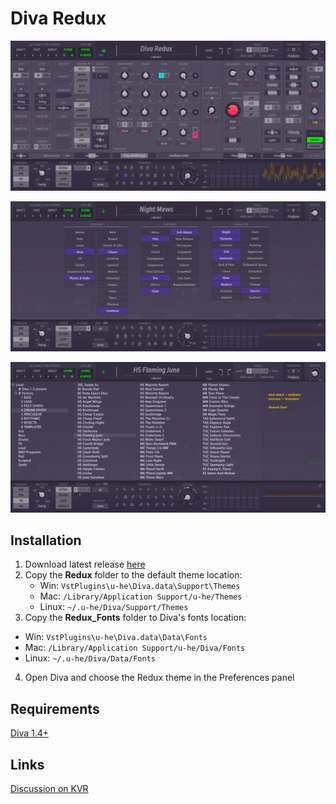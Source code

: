 # Diva Redux

![Diva Redux screenshot](/screenshots/main_window.gif)  
  
![Diva Redux Tags](/screenshots/tags.png)  

![Diva Redux Library](/screenshots/library.png)  

## Installation
1. Download latest release [here](https://github.com/drzhnn/diva-redux/releases)
2. Copy the **Redux** folder to the default theme location:  
    - Win: `VstPlugins\u-he\Diva.data\Support\Themes` 
    - Mac: `/Library/Application Support/u-he/Themes` 
    - Linux: `~/.u-he/Diva/Support/Themes`  
3. Copy the **Redux_Fonts** folder to Diva's fonts location:
  - Win: `VstPlugins\u-he\Diva.data\Data\Fonts` 
  - Mac: `/Library/Application Support/u-he/Diva/Fonts`  
  - Linux: `~/.u-he/Diva/Data/Fonts`  
4. Open Diva and choose the Redux theme in the Preferences panel

## Requirements
[Diva 1.4+](http://www.u-he.com/cms/diva)

## Links
[Discussion on KVR](http://www.kvraudio.com/forum/viewtopic.php?f=31&t=451028)
